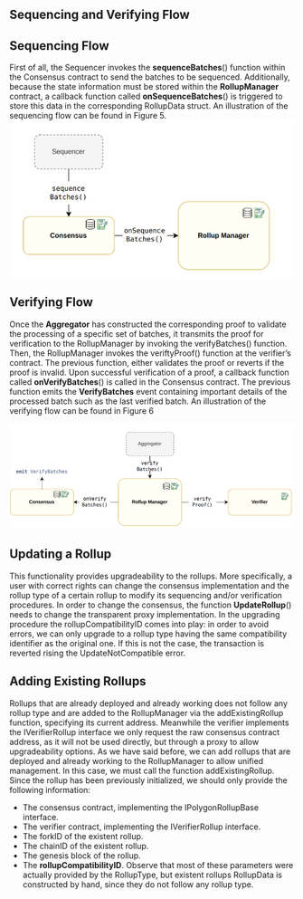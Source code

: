 ## Sequencing and Verifying Flow

## Sequencing Flow
First of all, the Sequencer invokes the **sequenceBatches**() function within the Consensus contract to send the batches to be sequenced. Additionally, because the state information must be stored within the **RollupManager** contract, a callback function called
**onSequenceBatches**() is triggered to store this data in the corresponding RollupData
struct. An illustration of the sequencing flow can be found in Figure 5.
![alt text](image-4.png)

## Verifying Flow
Once the **Aggregator** has constructed the corresponding proof to validate the processing of
a specific set of batches, it transmits the proof for verification to the RollupManager by invoking the verifyBatches() function. Then, the RollupManager invokes the veriftyProof()
function at the verifier’s contract. The previous function, either validates the proof or reverts if the proof is invalid. Upon successful verification of a proof, a callback function
called **onVerifyBatches**() is called in the Consensus contract. The previous function
emits the **VerifyBatches** event containing important details of the processed batch such
as the last verified batch. An illustration of the verifying flow can be found in Figure 6

![alt text](image-5.png)

## Updating a Rollup

This functionality provides upgradeability to the rollups. More specifically, a user with
correct rights can change the consensus implementation and the rollup type of a certain
rollup to modify its sequencing and/or verification procedures. In order to change the
consensus, the function **UpdateRollup**() needs to change the transparent proxy implementation. In the upgrading procedure the rollupCompatibilityID comes into play:
 in order to avoid errors, we can only upgrade to a rollup type having the same
compatibility identifier as the original one. If this is not the case, the transaction
is reverted rising the UpdateNotCompatible error.


## Adding Existing Rollups
Rollups that are already deployed and already working does not follow any rollup type
and are added to the RollupManager via the addExistingRollup function, specifying
its current address. Meanwhile the verifier implements the IVerifierRollup interface
we only request the raw consensus contract address, as it will not be used directly, but
through a proxy to allow upgradeability options. As we have said before, we can add
rollups that are deployed and already working to the RollupManager to allow unified
management. In this case, we must call the function addExistingRollup.
Since the rollup has been previously initialized, we should only provide the following
information:
- The consensus contract, implementing the IPolygonRollupBase interface.
- The verifier contract, implementing the IVerifierRollup interface.
- The forkID of the existent rollup.
- The chainID of the existent rollup.
- The genesis block of the rollup.
- The **rollupCompatibilityID**.
Observe that most of these parameters were actually provided by the RollupType, but
existent rollups RollupData is constructed by hand, since they do not follow any rollup
type.